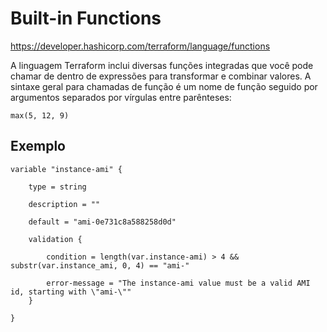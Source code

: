 # Built-in Functions

https://developer.hashicorp.com/terraform/language/functions

A linguagem Terraform inclui diversas funções integradas que você pode chamar de dentro de expressões para transformar e combinar valores. A sintaxe geral para chamadas de função é um nome de função seguido por argumentos separados por vírgulas entre parênteses:

    max(5, 12, 9)

## Exemplo

    variable "instance-ami" {

        type = string

        description = ""
        
        default = "ami-0e731c8a588258d0d"
        
        validation {

            condition = length(var.instance-ami) > 4 && substr(var.instance_ami, 0, 4) == "ami-"

            error-message = "The instance-ami value must be a valid AMI id, starting with \"ami-\""
        }

    }

